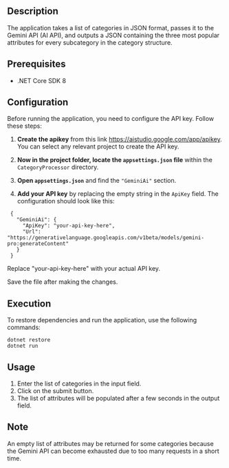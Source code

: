 ## Description

The application takes a list of categories in JSON format, passes it to the Gemini API (AI API), and outputs a JSON containing the three most popular attributes for every subcategory in the category structure.

## Prerequisites

- .NET Core SDK 8

## Configuration

Before running the application, you need to configure the API key. Follow these steps:

1. **Create the apikey** from this link https://aistudio.google.com/app/apikey. You can select any relevant project to create the API key.

2. **Now in the project folder, locate the `appsettings.json` file** within the `CategoryProcessor` directory.

3. **Open `appsettings.json`** and find the `"GeminiAi"` section.

4. **Add your API key** by replacing the empty string in the `ApiKey` field. The configuration should look like this:

```
 {
   "GeminiAi": {
     "ApiKey": "your-api-key-here",
     "Url": "https://generativelanguage.googleapis.com/v1beta/models/gemini-pro:generateContent"
   }
 }
```

Replace "your-api-key-here" with your actual API key.

Save the file after making the changes.

## Execution

To restore dependencies and run the application, use the following commands:

```
dotnet restore
dotnet run
```

## Usage

1. Enter the list of categories in the input field.
2. Click on the submit button.
3. The list of attributes will be populated after a few seconds in the output field.

## Note

An empty list of attributes may be returned for some categories because the Gemini API can become exhausted due to too many requests in a short time.
